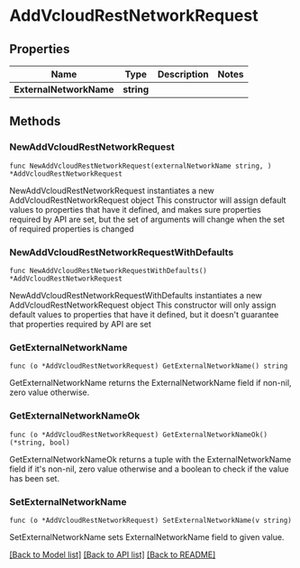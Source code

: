 # AddVcloudRestNetworkRequest

## Properties

Name | Type | Description | Notes
------------ | ------------- | ------------- | -------------
**ExternalNetworkName** | **string** |  | 

## Methods

### NewAddVcloudRestNetworkRequest

`func NewAddVcloudRestNetworkRequest(externalNetworkName string, ) *AddVcloudRestNetworkRequest`

NewAddVcloudRestNetworkRequest instantiates a new AddVcloudRestNetworkRequest object
This constructor will assign default values to properties that have it defined,
and makes sure properties required by API are set, but the set of arguments
will change when the set of required properties is changed

### NewAddVcloudRestNetworkRequestWithDefaults

`func NewAddVcloudRestNetworkRequestWithDefaults() *AddVcloudRestNetworkRequest`

NewAddVcloudRestNetworkRequestWithDefaults instantiates a new AddVcloudRestNetworkRequest object
This constructor will only assign default values to properties that have it defined,
but it doesn't guarantee that properties required by API are set

### GetExternalNetworkName

`func (o *AddVcloudRestNetworkRequest) GetExternalNetworkName() string`

GetExternalNetworkName returns the ExternalNetworkName field if non-nil, zero value otherwise.

### GetExternalNetworkNameOk

`func (o *AddVcloudRestNetworkRequest) GetExternalNetworkNameOk() (*string, bool)`

GetExternalNetworkNameOk returns a tuple with the ExternalNetworkName field if it's non-nil, zero value otherwise
and a boolean to check if the value has been set.

### SetExternalNetworkName

`func (o *AddVcloudRestNetworkRequest) SetExternalNetworkName(v string)`

SetExternalNetworkName sets ExternalNetworkName field to given value.



[[Back to Model list]](../README.md#documentation-for-models) [[Back to API list]](../README.md#documentation-for-api-endpoints) [[Back to README]](../README.md)


